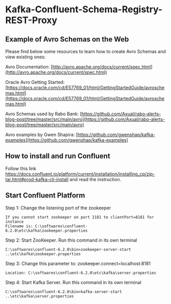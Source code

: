 # Kafka-Confluent-Schema-Registry-REST-Proxy

## Example of Avro Schemas on the Web

Please find below some resources to learn how to create Avro Schemas and view existing ones:

Avro Documentation: [http://avro.apache.org/docs/current/spec.html](http://avro.apache.org/docs/current/spec.html)

Oracle Avro Getting Started: [https://docs.oracle.com/cd/E57769_01/html/GettingStartedGuide/avroschemas.html](https://docs.oracle.com/cd/E57769_01/html/GettingStartedGuide/avroschemas.html)

Avro Schemas used by Rabo Bank: [https://github.com/Axual/rabo-alerts-blog-post/tree/master/src/main/avro](https://github.com/Axual/rabo-alerts-blog-post/tree/master/src/main/avro)

Avro examples by Gwen Shapira: [https://github.com/gwenshap/kafka-examples](https://github.com/gwenshap/kafka-examples)

## How to install and run Confluent
Follow this link https://docs.confluent.io/platform/current/installation/installing_cp/zip-tar.html#prod-kafka-cli-install and read the instruction.

## Start Confluent Platform

Step 1: Change the listening port of the zookeeper 

    If you cannot start zookeeper on port 2181 to clientPort=8181 for instance     
    Filename is: C:\softwares\confluent-6.2.0\etc\kafka\zookeeper.properties

Step 2: Start ZooKeeper. Run this command in its own terminal

    C:\softwares\confluent-6.2.0\bin>zookeeper-server-start ..\etc\kafka\zookeeper.properties

Step 3: Change this parameter to: zookeeper.connect=localhost:8181
    
    Location: C:\softwares\confluent-6.2.0\etc\kafka\server.properties

Step 4: Start Kafka Server. Run this command in its own terminal

    C:\softwares\confluent-6.2.0\bin>kafka-server-start ..\etc\kafka\server.properties
